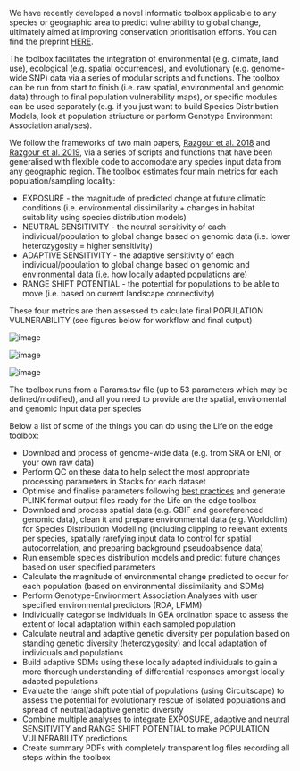 We have recently developed a novel informatic toolbox applicable to any species or geographic area to predict vulnerability to global change, ultimately aimed at improving conservation prioritisation efforts. You can find the preprint [HERE](XXXXX).

The toolbox facilitates the integration of environmental (e.g. climate, land use), ecological (e.g. spatial occurrences), and evolutionary (e.g. genome-wide SNP) data via a series of modular scripts and functions. The toolbox can be run from start to finish (i.e. raw spatial, environmental and genomic data) through to final population vulnerability maps), or specific modules can be used separately (e.g. if you just want to build Species Distribution Models, look at population striucture or perform Genotype Environment Association analyses).

We follow the frameworks of two main papers, [Razgour et al. 2018](https://onlinelibrary.wiley.com/doi/10.1111/1755-0998.12694) and [Razgour et al. 2019](https://www.pnas.org/doi/10.1073/pnas.1820663116), via a series of scripts and functions that have been generalised with flexible code to accomodate any species input data from any geographic region. The toolbox estimates four main metrics for each population/sampling locality:

* EXPOSURE - the magnitude of predicted change at future climatic conditions (i.e. environmental dissimilarity + changes in habitat suitability using species distribution models)
* NEUTRAL SENSITIVITY - the neutral sensitivity of each individual/population to global change based on genomic data (i.e. lower heterozygosity = higher sensitivity)
* ADAPTIVE SENSITIVITY - the adaptive sensitivity of each individual/population to global change based on genomic and environmental data (i.e. how locally adapted populations are)
* RANGE SHIFT POTENTIAL - the potential for populations to be able to move (i.e. based on current landscape connectivity)

These four metrics are then assessed to calculate final POPULATION VULNERABILITY (see figures below for workflow and final output)

![image](https://cd-barratt.github.io/Life_on_the_edge.github.io/workflow_general.png)

![image](https://cd-barratt.github.io/Life_on_the_edge.github.io/workflow.png)

![image](https://cd-barratt.github.io/Life_on_the_edge.github.io/pop_vulnerability.png)

The toolbox runs from a Params.tsv file (up to 53 parameters which may be defined/modified), and all you need to provide are the spatial, enviromental and genomic input data per species

Below a list of some of the things you can do using the Life on the edge toolbox:
* Download and process of genome-wide data (e.g. from SRA or ENI, or your own raw data)
* Perform QC on these data to help select the most appropriate processing parameters in Stacks for each dataset
* Optimise and finalise parameters following [best practices](https://besjournals.onlinelibrary.wiley.com/doi/10.1111/2041-210X.12775) and generate PLINK format output files ready for the Life on the edge toolbox
* Download and process spatial data (e.g. GBIF and georeferenced genomic data), clean it and prepare environmental data (e.g. Worldclim) for Species Distribution Modelling (including clipping to relevant extents per species, spatially rarefying input data to control for spatial autocorrelation, and preparing background pseudoabsence data)
* Run ensemble species distribution models and predict future changes based on user specified parameters
* Calculate the magnitude of environmental change predicted to occur for each population (based on environmental dissimilarity and SDMs)
* Perform Genotype-Environment Association Analyses with user specified environmental predictors (RDA, LFMM)
* Individually categorise individuals in GEA ordination space to assess the extent of local adaptation within each sampled population
* Calculate neutral and adaptive genetic diversity per population based on standing genetic diversity (heterozygosity) and local adaptation of individuals and populations
* Build adaptive SDMs using these locally adapted individuals to gain a more thorough understanding of differential responses amongst locally adapted populations
* Evaluate the range shift potential of populations (using Circuitscape) to assess the potential for evolutionary rescue of isolated populations and spread of neutral/adaptive genetic diversity
* Combine multiple analyses to integrate EXPOSURE, adaptive and neutral SENSITIVITY and RANGE SHIFT POTENTIAL to make POPULATION VULNERABILITY predictions
* Create summary PDFs with completely transparent log files recording all steps within the toolbox

